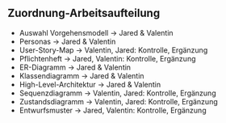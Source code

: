 ## Zuordnung-Arbeitsaufteilung

- Auswahl Vorgehensmodell &rarr; Jared & Valentin
- Personas &rarr; Jared & Valentin
- User-Story-Map &rarr; Valentin, Jared: Kontrolle, Ergänzung
- Pflichtenheft &rarr; Jared, Valentin: Kontrolle, Ergänzung
- ER-Diagramm &rarr; Jared & Valentin
- Klassendiagramm &rarr; Jared & Valentin
- High-Level-Architektur &rarr; Jared & Valentin
- Sequenzdiagramm &rarr; Valentin, Jared: Kontrolle, Ergänzung
- Zustandsdiagramm &rarr; Valentin, Jared: Kontrolle, Ergänzung
- Entwurfsmuster &rarr; Jared, Valentin: Kontrolle, Ergänzung
